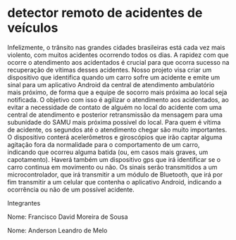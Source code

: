   # detector remoto de acidentes de veículos
   Infelizmente, o trânsito nas grandes cidades brasileiras está cada vez mais violento, com muitos acidentes ocorrendo todos os dias. A rapidez com que ocorre o atendimento aos acidentados é crucial para que ocorra sucesso na recuperação de vítimas desses acidentes.
   Nosso projeto visa criar um dispositivo que identifica quando um carro sofre um acidente e emite um sinal para um aplicativo Android da  central de atendimento ambulatório mais próximo, de forma que a equipe de socorro mais próxima ao local seja notificada. O objetivo com isso é agilizar o atendimento aos acidentados,  ao evitar a necessidade de contato de alguém no local do acidente com uma central de atendimento e posterior retransmissão da mensagem para uma subunidade do SAMU mais próxima possivel do local. Para quem é vítima de acidente, os segundos até o atendimento chegar são muito importantes.
   O dispositivo conterá acelerômetros e giroscópios que irão captar alguma agitação fora da normalidade para o comportamento de um carro, indicando que ocorreu alguma batida (ou, em casos mais graves, um capotamento). Haverá também um dispositivo gps que irá identificar se o carro continua em movimento ou não. Os sinais serão transmitidos a um microcontrolador, que irá transmitir a um módulo de Bluetooth, que irá por fim transmitir a um celular que contenha o aplicativo Android, indicando a ocorrência ou não de um possível acidente.
   
Integrantes

Nome: Francisco David Moreira de Sousa
                                                                
Nome: Anderson Leandro de Melo
